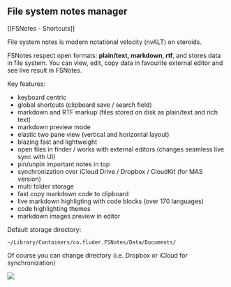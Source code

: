 ## File system notes manager

[[FSNotes - Shortcuts]]

File system notes is modern notational velocity (nvALT) on steroids. 

FSNotes respect open formats: **plain/text, markdown, rtf**, and stores data in file system. You can view, edit, copy data in favourite external editor and see live result in FSNotes. 

Key features:

- keyboard centric
- global shortcuts (clipboard save / search field)
- markdown and RTF markup (files stored on disk as plain/text and rich text)
- markdown preview mode
- elastic two pane view (vertical and horizontal layout)
- blazing fast and lightweight
- open files in finder / works with external editors (changes seamless live sync with UI)
- pin/unpin important notes in top
- synchronization over iCloud Drive / Dropbox / CloudKit (for MAS version)
- multi folder storage
- fast copy markdown code to clipboard
- live markdown highligting with code blocks (over 170 languages)
- code highlighting themes
- markdown images preview in editor

Default storage directory:

```~/Library/Containers/co.fluder.FSNotes/Data/Documents/```

Of course you can change directory (i.e. Dropbox or iCloud for synchronization)

![](https://raw.githubusercontent.com/glushchenko/fsnotes/master/code.png)
